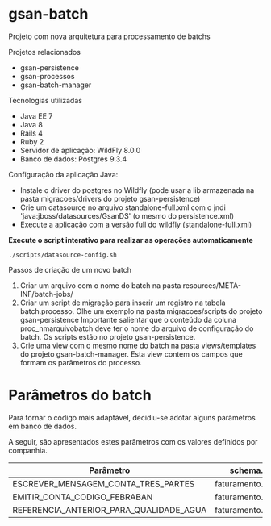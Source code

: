 gsan-batch
==========

Projeto com nova arquitetura para processamento de batchs

Projetos relacionados

* gsan-persistence
* gsan-processos
* gsan-batch-manager

Tecnologias utilizadas

* Java EE 7
* Java 8
* Rails 4
* Ruby 2
* Servidor de aplicação: WildFly 8.0.0
* Banco de dados: Postgres 9.3.4

Configuração da aplicação Java:

* Instale o driver do postgres no Wildfly (pode usar a lib armazenada na pasta migracoes/drivers do projeto gsan-persistence)
* Crie um datasource no arquivo standalone-full.xml com o jndi 'java:jboss/datasources/GsanDS' (o mesmo do persistence.xml)
* Execute a aplicação com a versão full do wildfly (standalone-full.xml)

**Execute o script interativo para realizar as operações automaticamente**

``
./scripts/datasource-config.sh
``

Passos de criação de um novo batch

1. Criar um arquivo com o nome do batch na pasta resources/META-INF/batch-jobs/
2. Criar um script de migração para inserir um registro na tabela batch.processo. 
Olhe um exemplo na pasta migracoes/scripts do projeto gsan-persistence
Importante salientar que o conteúdo da coluna proc_nmarquivobatch deve ter o nome do arquivo de configuração do batch. Os scripts estão no projeto gsan-persistence.
3. Crie uma view com o mesmo nome do batch na pasta views/templates do projeto gsan-batch-manager. Esta view contem os campos que formam os parâmetros do processo.

# Parâmetros do batch
Para tornar o código mais adaptável, decidiu-se adotar alguns parâmetros em banco de dados.

A seguir, são apresentados estes parâmetros com os valores definidos por companhia.

Parâmetro                               | schema.tabela         | Companhia | Valor
--------------------------------------- | --------------------- | --------- | ------
ESCREVER_MENSAGEM_CONTA_TRES_PARTES     | faturamento.parametro | Cosanpa   | true
EMITIR_CONTA_CODIGO_FEBRABAN            | faturamento.parametro | Cosanpa   | false
REFERENCIA_ANTERIOR_PARA_QUALIDADE_AGUA | faturamento.parametro | Cosanpa   | false

